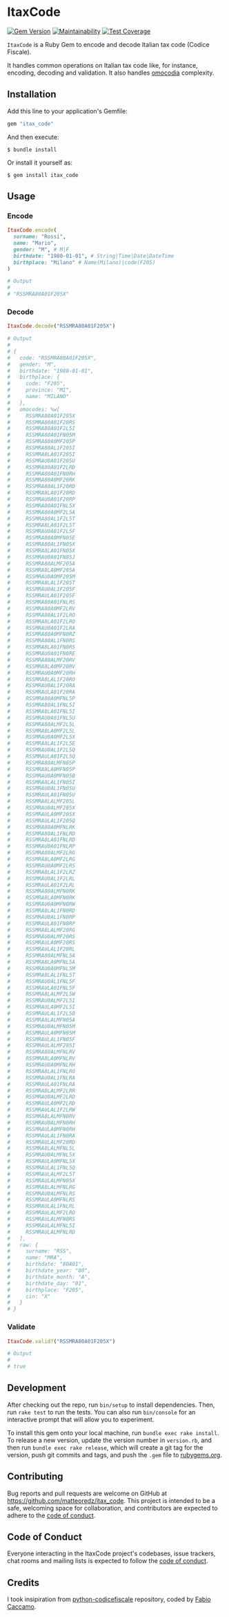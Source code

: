 # ItaxCode

[![Gem Version](https://badge.fury.io/rb/itax_code.svg)](https://badge.fury.io/rb/itax_code) [![Maintainability](https://api.codeclimate.com/v1/badges/6ce5347018f4b448098f/maintainability)](https://codeclimate.com/github/matteoredz/itax-code/maintainability) [![Test Coverage](https://api.codeclimate.com/v1/badges/6ce5347018f4b448098f/test_coverage)](https://codeclimate.com/github/matteoredz/itax-code/test_coverage)

`ItaxCode` is a Ruby Gem to encode and decode Italian tax code (Codice Fiscale).

It handles common operations on Italian tax code like, for instance, encoding, decoding and validation.
It also handles [omocodia](https://it.wikipedia.org/wiki/Omocodia) complexity.

## Installation

Add this line to your application's Gemfile:

```ruby
gem "itax_code"
```

And then execute:

    $ bundle install

Or install it yourself as:

    $ gem install itax_code

## Usage

### Encode

```ruby
ItaxCode.encode(
  surname: "Rossi",
  name: "Mario",
  gender: "M", # M|F
  birthdate: "1980-01-01", # String|Time|Date|DateTime
  birthplace: "Milano" # Name(Milano)|code(F205)
)

# Output
#
# "RSSMRA80A01F205X"
```

### Decode

```ruby
ItaxCode.decode("RSSMRA80A01F205X")

# Output
#
# {
#   code: "RSSMRA80A01F205X",
#   gender: "M",
#   birthdate: "1980-01-01",
#   birthplace: {
#     code: "F205",
#     province: "MI",
#     name: "MILANO"
#   },
#   omocodes: %w[
#     RSSMRA80A01F205X
#     RSSMRA80A01F20RS
#     RSSMRA80A01F2L5I
#     RSSMRA80A01FN05M
#     RSSMRA80A0MF205P
#     RSSMRA80AL1F205I
#     RSSMRA8LA01F205I
#     RSSMRAU0A01F205U
#     RSSMRA80A01F2LRD
#     RSSMRA80A01FN0RH
#     RSSMRA80A0MF20RK
#     RSSMRA80AL1F20RD
#     RSSMRA8LA01F20RD
#     RSSMRAU0A01F20RP
#     RSSMRA80A01FNL5X
#     RSSMRA80A0MF2L5A
#     RSSMRA80AL1F2L5T
#     RSSMRA8LA01F2L5T
#     RSSMRAU0A01F2L5F
#     RSSMRA80A0MFN05E
#     RSSMRA80AL1FN05X
#     RSSMRA8LA01FN05X
#     RSSMRAU0A01FN05J
#     RSSMRA80ALMF205A
#     RSSMRA8LA0MF205A
#     RSSMRAU0A0MF205M
#     RSSMRA8LAL1F205T
#     RSSMRAU0AL1F205F
#     RSSMRAULA01F205F
#     RSSMRA80A01FNLRS
#     RSSMRA80A0MF2LRV
#     RSSMRA80AL1F2LRO
#     RSSMRA8LA01F2LRO
#     RSSMRAU0A01F2LRA
#     RSSMRA80A0MFN0RZ
#     RSSMRA80AL1FN0RS
#     RSSMRA8LA01FN0RS
#     RSSMRAU0A01FN0RE
#     RSSMRA80ALMF20RV
#     RSSMRA8LA0MF20RV
#     RSSMRAU0A0MF20RH
#     RSSMRA8LAL1F20RO
#     RSSMRAU0AL1F20RA
#     RSSMRAULA01F20RA
#     RSSMRA80A0MFNL5P
#     RSSMRA80AL1FNL5I
#     RSSMRA8LA01FNL5I
#     RSSMRAU0A01FNL5U
#     RSSMRA80ALMF2L5L
#     RSSMRA8LA0MF2L5L
#     RSSMRAU0A0MF2L5X
#     RSSMRA8LAL1F2L5E
#     RSSMRAU0AL1F2L5Q
#     RSSMRAULA01F2L5Q
#     RSSMRA80ALMFN05P
#     RSSMRA8LA0MFN05P
#     RSSMRAU0A0MFN05B
#     RSSMRA8LAL1FN05I
#     RSSMRAU0AL1FN05U
#     RSSMRAULA01FN05U
#     RSSMRA8LALMF205L
#     RSSMRAU0ALMF205X
#     RSSMRAULA0MF205X
#     RSSMRAULAL1F205Q
#     RSSMRA80A0MFNLRK
#     RSSMRA80AL1FNLRD
#     RSSMRA8LA01FNLRD
#     RSSMRAU0A01FNLRP
#     RSSMRA80ALMF2LRG
#     RSSMRA8LA0MF2LRG
#     RSSMRAU0A0MF2LRS
#     RSSMRA8LAL1F2LRZ
#     RSSMRAU0AL1F2LRL
#     RSSMRAULA01F2LRL
#     RSSMRA80ALMFN0RK
#     RSSMRA8LA0MFN0RK
#     RSSMRAU0A0MFN0RW
#     RSSMRA8LAL1FN0RD
#     RSSMRAU0AL1FN0RP
#     RSSMRAULA01FN0RP
#     RSSMRA8LALMF20RG
#     RSSMRAU0ALMF20RS
#     RSSMRAULA0MF20RS
#     RSSMRAULAL1F20RL
#     RSSMRA80ALMFNL5A
#     RSSMRA8LA0MFNL5A
#     RSSMRAU0A0MFNL5M
#     RSSMRA8LAL1FNL5T
#     RSSMRAU0AL1FNL5F
#     RSSMRAULA01FNL5F
#     RSSMRA8LALMF2L5W
#     RSSMRAU0ALMF2L5I
#     RSSMRAULA0MF2L5I
#     RSSMRAULAL1F2L5B
#     RSSMRA8LALMFN05A
#     RSSMRAU0ALMFN05M
#     RSSMRAULA0MFN05M
#     RSSMRAULAL1FN05F
#     RSSMRAULALMF205I
#     RSSMRA80ALMFNLRV
#     RSSMRA8LA0MFNLRV
#     RSSMRAU0A0MFNLRH
#     RSSMRA8LAL1FNLRO
#     RSSMRAU0AL1FNLRA
#     RSSMRAULA01FNLRA
#     RSSMRA8LALMF2LRR
#     RSSMRAU0ALMF2LRD
#     RSSMRAULA0MF2LRD
#     RSSMRAULAL1F2LRW
#     RSSMRA8LALMFN0RV
#     RSSMRAU0ALMFN0RH
#     RSSMRAULA0MFN0RH
#     RSSMRAULAL1FN0RA
#     RSSMRAULALMF20RD
#     RSSMRA8LALMFNL5L
#     RSSMRAU0ALMFNL5X
#     RSSMRAULA0MFNL5X
#     RSSMRAULAL1FNL5Q
#     RSSMRAULALMF2L5T
#     RSSMRAULALMFN05X
#     RSSMRA8LALMFNLRG
#     RSSMRAU0ALMFNLRS
#     RSSMRAULA0MFNLRS
#     RSSMRAULAL1FNLRL
#     RSSMRAULALMF2LRO
#     RSSMRAULALMFN0RS
#     RSSMRAULALMFNL5I
#     RSSMRAULALMFNLRD
#   ],
#   raw: {
#     surname: "RSS",
#     name: "MRA",
#     birthdate: "80A01",
#     birthdate_year: "80",
#     birthdate_month: "A",
#     birthdate_day: "01",
#     birthplace: "F205",
#     cin: "X"
#   }
# }
```

### Validate

```ruby
ItaxCode.valid?("RSSMRA80A01F205X")

# Output
#
# true
```

## Development

After checking out the repo, run `bin/setup` to install dependencies.
Then, run `rake test` to run the tests.
You can also run `bin/console` for an interactive prompt that will allow you to experiment.

To install this gem onto your local machine, run `bundle exec rake install`.
To release a new version, update the version number in `version.rb`, and then run `bundle exec rake release`,
which will create a git tag for the version, push git commits and tags,
and push the `.gem` file to [rubygems.org](https://rubygems.org).

## Contributing

Bug reports and pull requests are welcome on GitHub at https://github.com/matteoredz/itax_code.
This project is intended to be a safe, welcoming space for collaboration, and contributors are expected
to adhere to the [code of conduct](https://github.com/matteoredz/itax_code/blob/master/CODE_OF_CONDUCT.md).

## Code of Conduct

Everyone interacting in the ItaxCode project's codebases, issue trackers,
chat rooms and mailing lists is expected to follow the [code of conduct](https://github.com/matteoredz/itax_code/blob/master/CODE_OF_CONDUCT.md).

## Credits

I took insipiration from [python-codicefiscale](https://github.com/fabiocaccamo/python-codicefiscale)
repository, coded by [Fabio Caccamo](https://github.com/fabiocaccamo).
